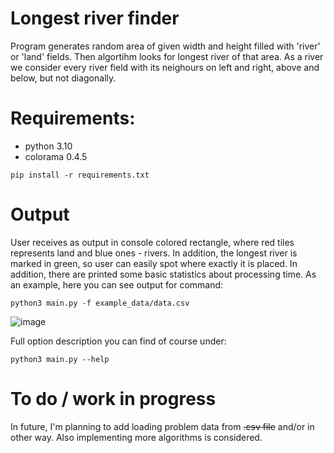 # Longest river finder
Program generates random area of given width and height filled with 'river' or 'land' fields. Then algortihm looks for longest river of that area. As a river we consider every river field with its neighours on left and right, above and below, but not diagonally.


# Requirements:
* python 3.10
* colorama 0.4.5

`pip install -r requirements.txt`

# Output

User receives as output in console colored rectangle, where red tiles represents land and blue ones - rivers. In addition, the longest river is marked in green, so user can easily spot where exactly it is placed. In addition, there are printed some basic statistics about processing time. As an example, here you can see output for command:

`python3 main.py -f example_data/data.csv`

![image](https://user-images.githubusercontent.com/49252352/199008902-7e440bde-a042-493b-bb21-18d8edbe995e.png)

Full option description you can find of course under:

`python3 main.py --help`

# To do / work in progress

In future, I'm planning to add loading problem data from ~~.csv file~~ and/or in other way. Also implementing more algorithms is considered.
